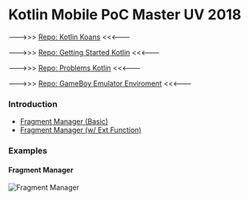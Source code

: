 # Kotlin Mobile PoC Master UV 2018

--->>>  [Repo: Kotlin Koans](https://github.com/vicboma1/Kotlin-koans)   <<<---

--->>>  [Repo: Getting Started Kotlin](https://github.com/vicboma1/GettingStartedKotlin)   <<<---

--->>>   [Repo: Problems Kotlin](https://github.com/vicboma1/Kotlin-Examples-Problems/blob/master/README.md)   <<<---

--->>>   [Repo: GameBoy Emulator Enviroment](https://github.com/vicboma1/GameBoyEmulatorEnvironment)   <<<---


### Introduction 
* [Fragment Manager (Basic)](https://github.com/vicboma1/KotlinMobilePoC_MasterUV2018/tree/master/MyApplication5)
* [Fragment Manager (w/ Ext Function)](https://github.com/vicboma1/KotlinMobilePoC_MasterUV2018/tree/master/MyApplication5Ext)



### Examples

#### Fragment Manager
![Fragment Manager](https://raw.githubusercontent.com/vicboma1/KotlinMobilePoC_MasterUV2018/master/Assets/ex1.gif)
